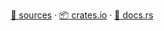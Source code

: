 <p align="center">
	<a href="https://github.com/spire-rs/spire">🌱 sources</a>
	<span>·</span>
	<a href="https://crates.io/crates/spire">📦 crates.io</a>
	<span>·</span>
	<a href="https://docs.rs/spire/latest/spire/">📄 docs.rs</a>
</p>
